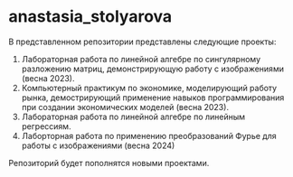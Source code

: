 # anastasia_stolyarova

В представленном репозитории представлены следующие проекты:

1. Лабораторная работа по линейной алгебре по сингулярному разложению матриц, демонстрирующую работу с изображениями (весна 2023).
2. Компьютерный практикум по экономике, моделирующий работу рынка, демострирующий применение навыков программирования при создании экономических моделей (весна 2023).
3. Лабораторная работа по линейной алгебре по линейным регрессиям.
4. Лаборторная работа по применению преобразований Фурье для работы с изображениями (весна 2024)

Репозиторий будет пополнятся новыми проектами.
